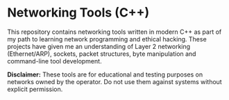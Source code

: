 # Networking Tools (C++)

This repository contains networking tools written in modern C++ as part of my path to learning network programming and ethical hacking. These projects have given me an understanding of Layer 2 networking (Ethernet/ARP), sockets, packet structures, byte manipulation and command-line tool development.

**Disclaimer:**
These tools are for educational and testing purposes on networks owned by the operator. Do not use them against systems without explicit permission.
